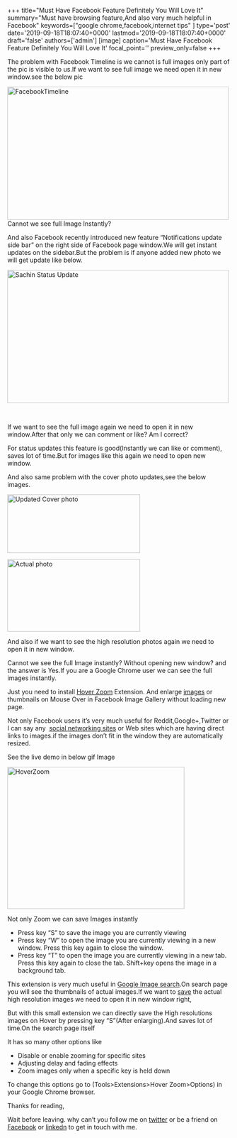 +++
title="Must Have Facebook Feature Definitely You Will Love It"
summary="Must have browsing feature,And also very much helpful in Facebook"
keywords=["google chrome,facebook,internet tips"
]
type='post'
date='2019-09-18T18:07:40+0000'
lastmod='2019-09-18T18:07:40+0000'
draft='false'
authors=['admin']
[image]
caption='Must Have Facebook Feature Definitely You Will Love It'
focal_point=''
preview_only=false
+++


The problem with Facebook Timeline is we cannot is full images only part of the pic is visible to us.If we want to see full image we need open it in new window.see the below pic

<a href="https://arun-arungudellicom.netdna-ssl.com/wp-content/uploads/2012/12/FacebookTimeline.png"><img class="aligncenter wp-image-497" title="FacebookTimeline" src="https://arun-arungudellicom.netdna-ssl.com/wp-content/uploads/2012/12/FacebookTimeline-300x167.png" alt="FacebookTimeline" width="500" height="300"></a><br>
Cannot we see full Image Instantly?

And also Facebook recently introduced new feature “Notifications update side bar” on the right side of Facebook page window.We will get instant updates on the sidebar.But the problem is if anyone added new photo we will get update like below.

<a href="https://arun-arungudellicom.netdna-ssl.com/wp-content/uploads/2012/12/Sachin-Status-Update.png"><img class="aligncenter wp-image-479" title="Sachin Status Update" src="https://arun-arungudellicom.netdna-ssl.com/wp-content/uploads/2012/12/Sachin-Status-Update.png" alt="Sachin Status Update" width="500" height="300"></a>

&nbsp;

If we want to see the full image again we need to open it in new window.After that only we can comment or like? Am I correct?

For status updates this feature is good(Instantly we can like or comment), saves lot of time.But for images like this again we need to open new window.

And also same problem with the cover photo updates,see the below images.

<a href="https://arun-arungudellicom.netdna-ssl.com/wp-content/uploads/2012/12/Updated-Cover-photo.png"><img class="aligncenter size-medium wp-image-477" title="Updated Cover photo" src="https://arun-arungudellicom.netdna-ssl.com/wp-content/uploads/2012/12/Updated-Cover-photo-300x132.png" alt="Updated Cover photo" width="300" height="132" srcset="https://arun-arungudellicom.netdna-ssl.com/wp-content/uploads/2012/12/Updated-Cover-photo-300x132.png 300w, https://arun-arungudellicom.netdna-ssl.com/wp-content/uploads/2012/12/Updated-Cover-photo.png 452w" sizes="(max-width: 300px) 100vw, 300px"></a>

<a href="https://arun-arungudellicom.netdna-ssl.com/wp-content/uploads/2012/12/Actual-photo.jpg"><img class="aligncenter size-medium wp-image-478" title="Actual photo" src="https://arun-arungudellicom.netdna-ssl.com/wp-content/uploads/2012/12/Actual-photo-300x163.jpg" alt="Actual photo" width="300" height="163" srcset="https://arun-arungudellicom.netdna-ssl.com/wp-content/uploads/2012/12/Actual-photo-300x163.jpg 300w, https://arun-arungudellicom.netdna-ssl.com/wp-content/uploads/2012/12/Actual-photo.jpg 720w" sizes="(max-width: 300px) 100vw, 300px"></a>

And also if we want to see the high resolution photos again we need to open it in new window.

Cannot we see the full Image instantly? Without opening new window? and the answer is Yes.If you are a Google Chrome user we can see the full images instantly.

Just you need to install <a href="https://chrome.google.com/webstore/detail/hover-zoom/nonjdcjchghhkdoolnlbekcfllmednbl?utm_source=chrome-ntp-icon" target="_blank" rel="noopener">Hover Zoom</a> Extension. And enlarge <a href="https://www.arungudelli.com/2012/10/find-whatever-you-want-with-google-image-search.html" target="_blank" rel="noopener">images</a> or thumbnails on Mouse Over in Facebook Image Gallery without loading new page.

Not only Facebook users it’s very much useful for Reddit,Google+,Twitter or I can say any &nbsp;<a href="https://www.arungudelli.com/2012/09/check-username-availability-in-socailnetworks.html" target="_blank" rel="noopener">social networking sites</a> or Web sites which are having direct links to images.if the images don’t fit in the window they are automatically resized.

See the live demo in below gif Image

<a href="https://arun-arungudellicom.netdna-ssl.com/wp-content/uploads/2012/12/HoverZoom.gif"><img class="aligncenter size-full wp-image-483" title="HoverZoom" src="https://arun-arungudellicom.netdna-ssl.com/wp-content/uploads/2012/12/HoverZoom.gif" alt="HoverZoom" width="400" height="320" srcset="https://arun-arungudellicom.netdna-ssl.com/wp-content/uploads/2012/12/HoverZoom.gif 400w, https://arun-arungudellicom.netdna-ssl.com/wp-content/uploads/2012/12/HoverZoom-300x240.gif 300w" sizes="(max-width: 400px) 100vw, 400px"></a>

Not only Zoom we can save Images instantly

<ul><li>Press key “S” to save the image you are currently viewing</li><li>Press key “W” to open the image you are currently viewing in a new window. Press this key again to close the window.</li><li>Press key “T” to open the image you are currently viewing in a new tab. Press this key again to close the tab. Shift+key opens the image in a background tab.</li></ul>

This extension is very much useful in <a href="https://www.arungudelli.com/2012/10/find-whatever-you-want-with-google-image-search.html" target="_blank" rel="noopener">Google Image search</a>.On search page you will see the thumbnails of actual images.If we want to <a href="https://www.arungudelli.com/2012/08/read-later-fast-chrome-and-mozilla-plug.html" target="_blank" rel="noopener">save</a> the actual high resolution images we need to open it in new window right,

But with this small extension we can directly save the High resolutions images on Hover by pressing key “S”(After enlarging).And saves lot of time.On the search page itself

It has so many other options like

<ul><li>Disable or enable zooming for specific sites</li><li>Adjusting delay and fading effects</li><li>Zoom images only when a specific key is held down</li></ul>

To change this options go to (Tools&gt;Extensions&gt;Hover Zoom&gt;Options) in your Google Chrome browser.

Thanks for reading,

Wait before leaving.
why can’t you follow me on <a href="https://twitter.com/arungudelli" target="_blank" rel="noopener">twitter</a> or be a friend on <a href="https://www.facebook.com/gudelliArun" target="_blank" rel="noopener">Facebook</a> or  <a href="https://www.linkedin.com/in/arungudelli/" target="_blank" rel="noopener">linkedn</a> to get in touch with me.









